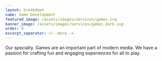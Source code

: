 ```yaml
---
layout: breakdown
name: Game Development
featured_image: /assets/images/services/games.svg
banner_image: /assets/images/services/games_dark.svg
order: 0
excerpt_separator: <!--more-->
---
```


Our specialty. Games are an important part of modern media. We have a passion for crafting fun and engaging experiences for all to play.

<!--more-->
